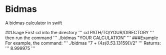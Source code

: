 # Bidmas
A bidmas calculator in swift

##Usage
First cd into the directory
'''
cd PATH/TO/YOUR/DIRECTORY
'''
then run the command
'''
./bidmas "YOUR CALCULATION"
'''
###Example
For example, the command:
'''
./bidmas "7 + (4*s(0.5*3.13159))/2"
'''
Returns:
'''
8.999975
'''

